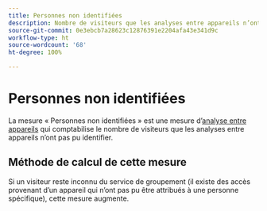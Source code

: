 ```yaml
---
title: Personnes non identifiées
description: Nombre de visiteurs que les analyses entre appareils n’ont pas identifiés.
source-git-commit: 0e3ebcb7a28623c12876391e2204afa43e341d9c
workflow-type: ht
source-wordcount: '68'
ht-degree: 100%

---
```


# Personnes non identifiées

La mesure « Personnes non identifiées » est une mesure d’[analyse entre appareils](../cda/overview.md) qui comptabilise le nombre de visiteurs que les analyses entre appareils n’ont pas pu identifier.

## Méthode de calcul de cette mesure

Si un visiteur reste inconnu du service de groupement (il existe des accès provenant d’un appareil qui n’ont pas pu être attribués à une personne spécifique), cette mesure augmente.
